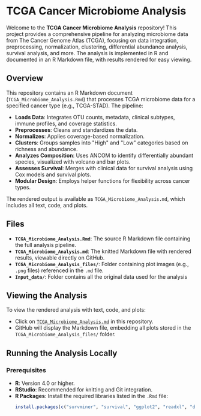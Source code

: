 # TCGA Cancer Microbiome Analysis

Welcome to the **TCGA Cancer Microbiome Analysis** repository! This project provides a comprehensive pipeline for analyzing microbiome data from The Cancer Genome Atlas (TCGA), focusing on data integration, preprocessing, normalization, clustering, differential abundance analysis, survival analysis, and more. The analysis is implemented in R and documented in an R Markdown file, with results rendered for easy viewing.

## Overview

This repository contains an R Markdown document (`TCGA_Microbiome_Analysis.Rmd`) that processes TCGA microbiome data for a specified cancer type (e.g., TCGA-STAD). The pipeline:
- **Loads Data**: Integrates OTU counts, metadata, clinical subtypes, immune profiles, and coverage statistics.
- **Preprocesses**: Cleans and standardizes the data.
- **Normalizes**: Applies coverage-based normalization.
- **Clusters**: Groups samples into "High" and "Low" categories based on richness and abundance.
- **Analyzes Composition**: Uses ANCOM to identify differentially abundant species, visualized with volcano and bar plots.
- **Assesses Survival**: Merges with clinical data for survival analysis using Cox models and survival plots.
- **Modular Design**: Employs helper functions for flexibility across cancer types.

The rendered output is available as `TCGA_Microbiome_Analysis.md`, which includes all text, code, and plots.

## Files

- **`TCGA_Microbiome_Analysis.Rmd`**: The source R Markdown file containing the full analysis pipeline.
- **`TCGA_Microbiome_Analysis.md`**: The knitted Markdown file with rendered results, viewable directly on GitHub.
- **`TCGA_Microbiome_Analysis_files/`**: Folder containing plot images (e.g., `.png` files) referenced in the `.md` file.
- **`Input_data/`**: Folder contains all the original data used for the analysis

## Viewing the Analysis

To view the rendered analysis with text, code, and plots:
- Click on [`TCGA_Microbiome_Analysis.md`](TCGA_Microbiome_Analysis.md) in this repository.
- GitHub will display the Markdown file, embedding all plots stored in the `TCGA_Microbiome_Analysis_files/` folder.

## Running the Analysis Locally

### Prerequisites
- **R**: Version 4.0 or higher.
- **RStudio**: Recommended for knitting and Git integration.
- **R Packages**: Install the required libraries listed in the `.Rmd` file:
  ```R
  install.packages(c("survminer", "survival", "ggplot2", "readxl", "data.table", "gplots", "dplyr", "gridExtra", "forcats", "flexsurv", "ciTools", "lemon", "vegan", "MicrobiotaProcess", "patchwork", "stringr", "compositions", "phyloseq", "ConQuR", "doParallel", "DESeq2", "clusterProfiler", "org.Hs.eg.db", "AnnotationDbi", "ggbeeswarm", "nlme"))
